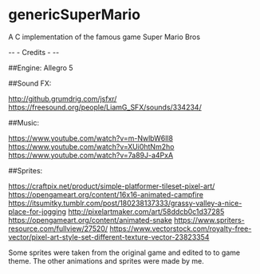 # genericSuperMario
A C implementation of the famous game Super Mario Bros


--     - Credits -     --

##Engine: Allegro 5

##Sound FX:

http://github.grumdrig.com/jsfxr/
https://freesound.org/people/LiamG_SFX/sounds/334234/

##Music:

https://www.youtube.com/watch?v=m-NwlbW6ll8
https://www.youtube.com/watch?v=XUi0htNm2ho
https://www.youtube.com/watch?v=7a89J-a4PxA

##Sprites:

https://craftpix.net/product/simple-platformer-tileset-pixel-art/
https://opengameart.org/content/16x16-animated-campfire
https://itsumitky.tumblr.com/post/180238137333/grassy-valley-a-nice-place-for-jogging
http://pixelartmaker.com/art/58ddcb0c1d37285
https://opengameart.org/content/animated-snake
https://www.spriters-resource.com/fullview/27520/
https://www.vectorstock.com/royalty-free-vector/pixel-art-style-set-different-texture-vector-23823354

Some sprites were taken from the original game and edited to to game theme.
The other animations and sprites were made by me.
